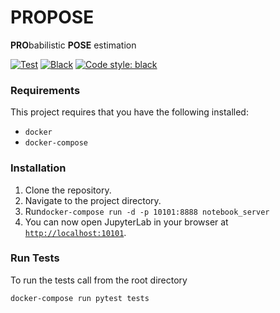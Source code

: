 # PROPOSE

**PRO**babilistic **POSE** estimation

[![Test](workflows/Test/badge.svg)](actions/workflows/test.yml)
[![Black](workflows/Black/badge.svg)](actions/workflows/black.yml)
[![Code style: black](https://img.shields.io/badge/code%20style-black-000000.svg)](https://github.com/psf/black)

### Requirements
This project requires that you have the following installed:
- `docker`
- `docker-compose`

### Installation
1. Clone the repository.
2. Navigate to the project directory.
3. Run```docker-compose run -d -p 10101:8888 notebook_server```
4. You can now open JupyterLab in your browser at [`http://localhost:10101`](http://localhost:10101).

### Run Tests

To run the tests call from the root directory

```
docker-compose run pytest tests
```
